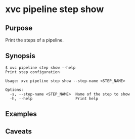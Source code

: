 # xvc pipeline step show

## Purpose

Print the steps of a pipeline.

## Synopsis

```console
$ xvc pipeline step show --help
Print step configuration

Usage: xvc pipeline step show --step-name <STEP_NAME>

Options:
  -s, --step-name <STEP_NAME>  Name of the step to show
  -h, --help                   Print help

```

## Examples

## Caveats
